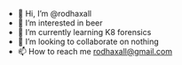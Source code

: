 - 👋 Hi, I’m @rodhaxall
- 👀 I’m interested in beer
- 🌱 I’m currently learning K8 forensics
- 💞️ I’m looking to collaborate on nothing
- 📫 How to reach me rodhaxall@gmail.com

<!---
rodhaxall/rodhaxall is a ✨ special ✨ repository because its `README.md` (this file) appears on your GitHub profile.
You can click the Preview link to take a look at your changes.
--->

